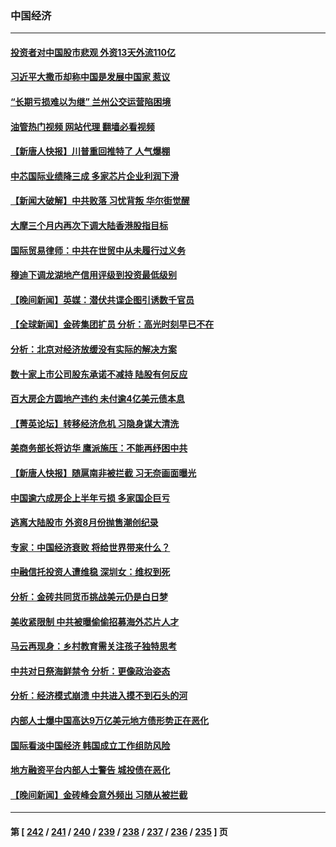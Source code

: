 ### 中国经济
---
#### [投资者对中国股市悲观 外资13天外流110亿](../../pages/ncid283/n14061517.md?08270845) 
#### [习近平大撒币却称中国是发展中国家 惹议](../../pages/ncid283/n14061495.md?08270845) 
#### [“长期亏损难以为继” 兰州公交运营陷困境](../../pages/ncid283/n14061388.md?08270845) 
#### [油管热门视频 网站代理 翻墙必看视频](http://138.2.39.72:81/youtube.html?epic-marker?08270845)
#### [【新唐人快报】川普重回推特了 人气爆棚](../../pages/ncid283/n14061352.md?08270845) 
#### [中芯国际业绩降三成 多家芯片企业利润下滑](../../pages/ncid283/n14061314.md?08270845) 
#### [【新闻大破解】中共败落 习忧背叛 华尔街觉醒](../../pages/ncid283/n14061272.md?08270845) 
#### [大摩三个月内再次下调大陆香港股指目标](../../pages/ncid283/n14061261.md?08270845) 
#### [国际贸易律师：中共在世贸中从未履行过义务](../../pages/ncid283/n14060603.md?08270845) 
#### [穆迪下调龙湖地产信用评级到投资最低级别](../../pages/ncid283/n14061226.md?08270845) 
#### [【晚间新闻】英媒：潜伏共谍企图引诱数千官员](../../pages/ncid283/n14061003.md?08270845) 
#### [【全球新闻】金砖集团扩员 分析：高光时刻早已不在](../../pages/ncid283/n14061004.md?08270845) 
#### [分析：北京对经济放缓没有实际的解决方案](../../pages/ncid283/n14060906.md?08270845) 
#### [数十家上市公司股东承诺不减持 陆股有何反应](../../pages/ncid283/n14060751.md?08270845) 
#### [百大房企方圆地产违约 未付逾4亿美元债本息](../../pages/ncid283/n14060727.md?08270845) 
#### [【菁英论坛】转移经济危机 习隐身谋大清洗](../../pages/ncid283/n14060698.md?08270845) 
#### [美商务部长将访华 鹰派施压：不能再纾困中共](../../pages/ncid283/n14060716.md?08270845) 
#### [【新唐人快报】随扈南非被拦截 习无奈画面曝光](../../pages/ncid283/n14060709.md?08270845) 
#### [中国逾六成房企上半年亏损 多家国企巨亏](../../pages/ncid283/n14060637.md?08270845) 
#### [逃离大陆股市 外资8月份抛售潮创纪录](../../pages/ncid283/n14060628.md?08270845) 
#### [专家：中国经济衰败 将给世界带来什么？](../../pages/ncid283/n14059746.md?08270845) 
#### [中融信托投资人遭维稳 深圳女：维权到死](../../pages/ncid283/n14059695.md?08270845) 
#### [分析：金砖共同货币挑战美元仍是白日梦](../../pages/ncid283/n14060563.md?08270845) 
#### [美收紧限制 中共被曝偷偷招募海外芯片人才](../../pages/ncid283/n14060258.md?08270845) 
#### [马云再现身：乡村教育需关注孩子独特思考](../../pages/ncid283/n14060236.md?08270845) 
#### [中共对日祭海鲜禁令 分析：更像政治姿态](../../pages/ncid283/n14060469.md?08270845) 
#### [分析：经济模式崩溃 中共进入摸不到石头的河](../../pages/ncid283/n14060468.md?08270845) 
#### [内部人士爆中国高达9万亿美元地方债形势正在恶化](../../pages/ncid283/n14060207.md?08270845) 
#### [国际看淡中国经济 韩国成立工作组防风险](../../pages/ncid283/n14060205.md?08270845) 
#### [地方融资平台内部人士警告 城投债在恶化](../../pages/ncid283/n14060147.md?08270845) 
#### [【晚间新闻】金砖峰会意外频出 习随从被拦截](../../pages/ncid283/n14060182.md?08270845) 

---
#### 第 [ [242](./242.md?08270845) / [241](./241.md?08270845) / [240](./240.md?08270845) / [239](./239.md?08270845) / [238](./238.md?08270845) / [237](./237.md?08270845) / [236](./236.md?08270845) / [235](./235.md?08270845) ] 页
